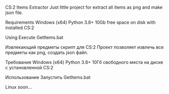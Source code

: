 CS:2 Items Extractor
Just little project for extract all items as png and make json file.

Requirements
Windows (x64)
Python 3.8+
10Gb free space on disk with installed CS:2

Using
Execute GetItems.bat

Извлекающий предметы скрипт для CS:2
Проект позволяет извлечь все предметы как png, создать json файл.

Требования
Windows (x64)
Python 3.8+
10Гб свободного места на диске с установленной CS:2

Использование
Запустить GetItems.bat


Linux
soon...
